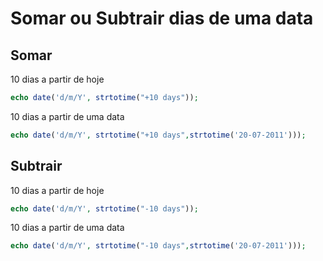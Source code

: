 # Somar ou Subtrair dias de uma data

## Somar 

10 dias a partir de hoje

```php
echo date('d/m/Y', strtotime("+10 days"));
```

10 dias a partir de uma data

```php
echo date('d/m/Y', strtotime("+10 days",strtotime('20-07-2011')));
```

## Subtrair

10 dias a partir de hoje

```php
echo date('d/m/Y', strtotime("-10 days"));
```

10 dias a partir de uma data

```php
echo date('d/m/Y', strtotime("-10 days",strtotime('20-07-2011')));
```